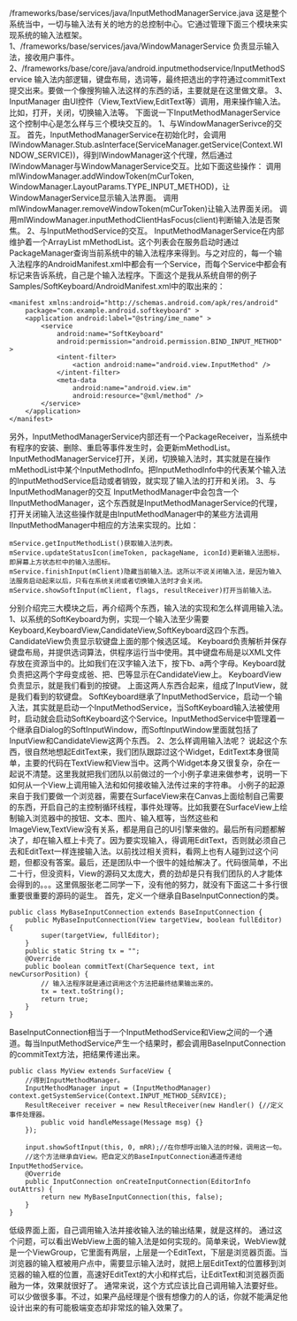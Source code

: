 /frameworks/base/services/java/InputMethodManagerService.java
这是整个系统当中，一切与输入法有关的地方的总控制中心。它通过管理下面三个模块来实现系统的输入法框架。
1、/frameworks/base/services/java/WindowManagerService
负责显示输入法，接收用户事件。
2、/frameworks/base/core/java/android.inputmethodservice/InputMethodService
输入法内部逻辑，键盘布局，选词等，最终把选出的字符通过commitText提交出来。要做一个像搜狗输入法这样的东西的话，主要就是在这里做文章。
3、InputManager
由UI控件（View,TextView,EditText等）调用，用来操作输入法。比如，打开，关闭，切换输入法等。
下面说一下InputMethodManagerService这个控制中心是怎么样与三个模块交互的。
1、与WindowManagerSerivce的交互。
首先，InputMethodManagerService在初始化时，会调用IWindowManager.Stub.asInterface(ServiceManager.getService(Context.WINDOW_SERVICE))，得到IWindowManager这个代理，然后通过IWindowManager与WindowManagerService交互。比如下面这些操作：
调用mIWindowManager.addWindowToken(mCurToken, WindowManager.LayoutParams.TYPE_INPUT_METHOD)，让WindowManagerService显示输入法界面。
调用mIWindowManager.removeWindowToken(mCurToken)让输入法界面关闭。
调用mIWindowManager.inputMethodClientHasFocus(client)判断输入法是否聚焦。
2、与InputMethodService的交互。
InputMethodManagerService在内部维护着一个ArrayList<InputMethodInfo> mMethodList。这个列表会在服务启动时通过PackageManager查询当前系统中的输入法程序来得到。与之对应的，每一个输入法程序的AndroidManifest.xml中都会有一个Service，而每个Service中都会有标记来告诉系统，自己是个输入法程序。下面这个是我从系统自带的例子Samples/SoftKeyboard/AndroidManifest.xml中的取出来的：
```  
<manifest xmlns:android="http://schemas.android.com/apk/res/android"
    package="com.example.android.softkeyboard" >
    <application android:label="@string/ime_name" >
        <service
            android:name="SoftKeyboard"
            android:permission="android.permission.BIND_INPUT_METHOD" >
            <intent-filter>
                <action android:name="android.view.InputMethod" />
            </intent-filter>
            <meta-data
                android:name="android.view.im"
                android:resource="@xml/method" />
        </service>
    </application>
</manifest>
```
另外，InputMethodManagerService内部还有一个PackageReceiver，当系统中有程序的安装、删除、重启等事件发生时，会更新mMethodList。InputMethodManagerService打开，关闭，切换输入法时，其实就是在操作mMethodList中某个InputMethodInfo。把InputMethodInfo中的代表某个输入法的InputMethodService启动或者销毁，就实现了输入法的打开和关闭。
3、与InputMethodManager的交互
InputMethodManager中会包含一个IInputMethodManager，这个东西就是InputMethodManagerService的代理，打开关闭输入法这些操作就是由InputMethodManager中的某些方法调用IInputMethodManager中相应的方法来实现的。比如：
```  
mService.getInputMethodList()获取输入法列表。
mService.updateStatusIcon(imeToken, packageName, iconId)更新输入法图标，即屏幕上方状态栏中的输入法图标。
mService.finishInput(mClient)隐藏当前输入法。这所以不说关闭输入法，是因为输入法服务启动起来以后，只有在系统关闭或者切换输入法时才会关闭。
mService.showSoftInput(mClient, flags, resultReceiver)打开当前输入法。
```
分别介绍完三大模块之后，再介绍两个东西，输入法的实现和怎么样调用输入法。
1、以系统的SoftKeyboard为例，实现一个输入法至少需要Keyboard,KeyboardView,CandidateView,SoftKeyboard这四个东西。
CandidateView负责显示软键盘上面的那个候选区域。
Keyboard负责解析并保存键盘布局，并提供选词算法，供程序运行当中使用。其中键盘布局是以XML文件存放在资源当中的。比如我们在汉字输入法下，按下b、a两个字母。Keyboard就负责把这两个字母变成爸、把、巴等显示在CandidateView上。
KeyboardView负责显示，就是我们看到的按键。
上面这两人东西合起来，组成了InputView，就是我们看到的软键盘。
SoftKeyboard继承了InputMethodService，启动一个输入法，其实就是启动一个InputMethodService，当SoftKeyboard输入法被使用时，启动就会启动SoftKeyboard这个Service。InputMethodService中管理着一个继承自Dialog的SoftInputWindow，而SoftInputWindow里面就包括了InputView和CandidateView这两个东西。
2、怎么样调用输入法呢？
说起这个东西，很自然地想起EditText来，我们团队跟踪过这个Widget，EditText本身很简单，主要的代码在TextView和View当中。这两个Widget本身又很复杂，杂在一起说不清楚。这里我就把我们团队以前做过的一个小例子拿进来做参考，说明一下如何从一个View上调用输入法和如何接收输入法传过来的字符串。
小例子的起源来自于我们要做一个浏览器，需要在SurfaceView来在Canvas上面绘制自己需要的东西，开启自己的主控制循环线程，事件处理等。比如我要在SurfaceView上绘制输入浏览器中的按钮、文本、图片、输入框等，当然这些和ImageView,TextView没有关系，都是用自己的UI引擎来做的。最后所有问题都解决了，却在输入框上卡壳了。因为要实现输入，得调用EditText，否则就必须自己去和EditText一样连接输入法。以前找过相关资料，看网上也有人碰到过这个问题，但都没有答案。最后，还是团队中一个很牛的娃给解决了。代码很简单，不出二十行，但没资料，View的源码又太庞大，费的劲却是只有我们团队的人才能体会得到的。。。这里佩服张老二同学一下，没有他的努力，就没有下面这二十多行很重要很重要的源码的诞生。
首先，定义一个继承自BaseInputConnection的类。
```  
public class MyBaseInputConnection extends BaseInputConnection {
	public MyBaseInputConnection(View targetView, boolean fullEditor) {
		super(targetView, fullEditor);
	}
	public static String tx = "";
	@Override
	public boolean commitText(CharSequence text, int newCursorPosition) {
		// 输入法程序就是通过调用这个方法把最终结果输出来的。
		tx = text.toString();
		return true;
	}
}
```
BaseInputConnection相当于一个InputMethodService和View之间的一个通道。每当InputMethodService产生一个结果时，都会调用BaseInputConnection的commitText方法，把结果传递出来。
```  
public class MyView extends SurfaceView {
	//得到InputMethodManager。
	InputMethodManager input = (InputMethodManager) context.getSystemService(Context.INPUT_METHOD_SERVICE);
	ResultReceiver receiver = new ResultReceiver(new Handler() {//定义事件处理器。
		public void handleMessage(Message msg) {}
	});
	
	input.showSoftInput(this, 0, mRR);//在你想呼出输入法的时候，调用这一句。
	//这个方法继承自View。把自定义的BaseInputConnection通道传递给InputMethodService。
	@Override
	public InputConnection onCreateInputConnection(EditorInfo outAttrs) {
		return new MyBaseInputConnection(this, false);
	}
}
```
低级界面上面，自己调用输入法并接收输入法的输出结果，就是这样的。
通过这个问题，可以看出WebView上面的输入法是如何实现的。简单来说，WebView就是一个ViewGroup，它里面有两层，上层是一个EditText，下层是浏览器页面。当浏览器的输入框被用户点中，需要显示输入法时，就把上层EditText的位置移到浏览器的输入框的位置，高速好EditText的大小和样式后，让EditText和浏览器页面融为一体，效果就很好了。
通常来说，这个方式应该比自己调用输入法要好些。可以少做很多事。不过，如果产品经理是个很有想像力的人的话，你就不能满足他设计出来的有可能极端变态却非常炫的输入效果了。